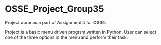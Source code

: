 # OSSE_Project_Group35
Project done as a part of Assignment 4 for OSSE.

Project is a basic menu driven program written in Python.
User can select one of the three options in the menu and perform their task.
